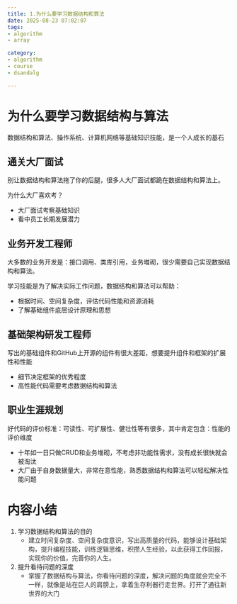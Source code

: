 ```yaml
---
title: 1.为什么要学习数据结构和算法
date: 2025-08-23 07:02:07
tags:
- algorithm
- array

category:
- algorithm
- course
- dsandalg

---
```

# 为什么要学习数据结构与算法
数据结构和算法、操作系统、计算机网络等基础知识技能，是一个人成长的基石

## 通关大厂面试
别让数据结构和算法拖了你的后腿，很多人大厂面试都跪在数据结构和算法上。

为什么大厂喜欢考？

+ 大厂面试考察基础知识
+ 看中员工长期发展潜力

## 业务开发工程师
大多数的业务开发是：接口调用、类库引用，业务堆砌，很少需要自己实现数据结构和算法。

学习技能是为了解决实际工作问题，数据结构和算法可以帮助：

+ 根据时间、空间复杂度，评估代码性能和资源消耗
+ 了解基础组件底层设计原理和思想

## 基础架构研发工程师
写出的基础组件和GitHub上开源的组件有很大差距，想要提升组件和框架的扩展性和性能

+ 细节决定框架的优秀程度
+ 高性能代码需要考虑数据结构和算法

## 职业生涯规划
好代码的评价标准：可读性、可扩展性、健壮性等有很多，其中肯定包含：性能的评价维度

+ 十年如一日只做CRUD和业务堆砌，不考虑非功能性需求，没有成长很快就会被淘汰
+ 大厂由于自身数据量大，非常在意性能，熟悉数据结构和算法可以轻松解决性能问题

# 内容小结
1. 学习数据结构和算法的目的
    - <font style="color:rgb(51, 51, 51);">建立时间复杂度、空间复杂度意识，写出高质量的代码，能够设计基础架构，提升编程技能，训练逻辑思维，积攒人生经验，以此获得工作回报，实现你的价值，完善你的人生。</font>
2. 提升看待问题的深度
    - <font style="color:rgb(51, 51, 51);">掌握了数据结构与算法，你看待问题的深度，解决问题的角度就会完全不一样，就像是站在巨人的肩膀上，拿着生存利器行走世界。打开了通往新世界的大门</font>



